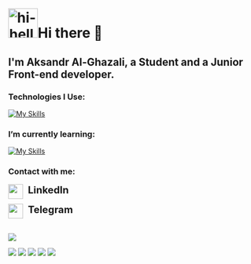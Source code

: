 

# <img src="https://github.com/Dragodui/Dragodui/assets/85372599/4c99dde6-3b0e-4e9a-b15d-9256f49fbeb7" alt="hi-hello" display="inline" width="60" height="60">Hi there 👋

  ## I'm Aksandr Al-Ghazali, a Student and a Junior Front-end developer.
  
  ### Technologies I Use: 
 [![My Skills](https://skillicons.dev/icons?i=vscode%2Cvisualstudio%2Ctailwind%2Cts%2Cjs%2Csass%2Credux%2Creact%2Chtml%2Ccss%2Cgit%2Cvite&perline=15&theme=dark)](https://skillicons.dev)
  
  ### I’m currently learning:
  [![My Skills](https://skillicons.dev/icons?i=cs%2Cdotnet&perline=15&theme=dark)](https://skillicons.dev)

  ### Contact with me:
  <div style="display: flex; flex-direction: column; gap: 10px; margin-bottom: 30px">
    <div style="display: flex; gap: 10px">
      <img style="width:30px" src = "https://skillicons.dev/icons?i=linkedin&perline=15&theme=light"/>
      <a style = "font-size: 20px; font-weight: 700;" src = "https://www.linkedin.com/in/aksandr-al-ghazali">LinkedIn</a>
    </div>
    <div style="display: flex; gap: 10px">
      <img style="width:30px"  src = "https://upload.wikimedia.org/wikipedia/commons/thumb/8/82/Telegram_logo.svg/2048px-Telegram_logo.svg.png"/>
      <a style = "font-size: 20px; font-weight: 700;" src = "https://t.me/dragodui">Telegram</a>
    </div>
  </div>

![](https://www.codewars.com/users/Dragodui/badges/large)

![](http://github-profile-summary-cards.vercel.app/api/cards/profile-details?username=Dragodui&theme=react)
![](http://github-profile-summary-cards.vercel.app/api/cards/repos-per-language?username=Dragodui&theme=react)
![](http://github-profile-summary-cards.vercel.app/api/cards/most-commit-language?username=Dragodui&theme=react)
![](http://github-profile-summary-cards.vercel.app/api/cards/stats?username=Dragodui&theme=react)
![](http://github-profile-summary-cards.vercel.app/api/cards/productive-time?username=Dragodui&theme=react&utcOffset=8)

<!--
**Dragodui/Dragodui** is a ✨ _special_ ✨ repository because its `README.md` (this file) appears on your GitHub profile.

Here are some ideas to get you started:

- 🔭 I’m currently working on ...
- 🌱 I’m currently learning ...
- 👯 I’m looking to collaborate on ...
- 🤔 I’m looking for help with ...
- 💬 Ask me about ...
- 📫 How to reach me: ...
- 😄 Pronouns: ...
- ⚡ Fun fact: ...
-->
